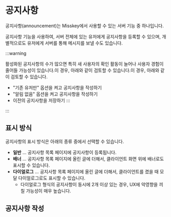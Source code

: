 # 공지사항

공지사항(announcement)는 Misskey에서 사용할 수 있는 서버 기능 중 하나입니다.

공지사항 기능을 사용하여, 서버 전체에 있는 유저에게 공지사항을 등록할 수 있으며, 개별적으로도 유저에게 서버를 통해 메시지를 보낼 수도 있습니다.

:::warning

활성화된 공지사항의 수가 많으면 특히 새 사용자의 확인 활동이 늘어나 사용자 경험이 줄어들 가능성이 있습니다.이 경우, 아래와 같이 검토할 수 있습니다.이 경우, 아래와 같이 검토할 수 있습니다.

- "기존 유저만" 옵션을 켜고 공지사항을 작성하기
- "알림 없음" 옵션을 켜고 공지사항을 작성하기
- 이전의 공지사항을 저장하기
  :::

:::

## 표시 방식

공지사항의 표시 방식은 아래의 종류 중에서 선택할 수 있습니다.

- **일반** ... 공지사항 목록 페이지에 공지사항이 등록됩니다.
- **배너** ... 공지사항 목록 페이지에 올린 글에 더해서, 클라이언트 화면 위에 배너로도 표시할 수 있습니다.
- **다이얼로그** ... 공지사항 목록 페이지에 올린 글에 더해서, 클라이언트를 켰을 때 모달 다이얼로그로도 표시할 수 있습니다.
  - 다이얼로그 형식의 공지사항이 동시에 2개 이상 있는 경우, UX에 악영향을 끼칠 가능성이 매우 높습니다.

## 공지사항 작성


